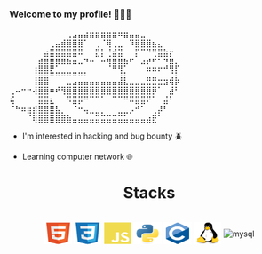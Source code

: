  <!-- Introdução--> 


### Welcome to my profile! 🍪🇧🇷 

⠀⠀⠀⠀⠀⠀⠀⠀⠀⠀⢀⣠⣤⣴⣶⣶⣶⣶⣶⠶⣶⣤⣤⣀⠀⠀⠀⠀⠀⠀
⠀⠀⠀⠀⠀⠀⠀⢀⣤⣾⣿⣿⣿⠁⠀⢀⠈⢿⢀⣀⠀⠹⣿⣿⣿⣦⣄⠀⠀⠀
⠀⠀⠀⠀⠀⠀⣴⣿⣿⣿⣿⣿⠿⠀⠀⣟⡇⢘⣾⣽⠀⠀⡏⠉⠙⢛⣿⣷⡖⠀
⠀⠀⠀⠀⠀⣾⣿⣿⡿⠿⠷⠶⠤⠙⠒⠀⠒⢻⣿⣿⡷⠋⠀⠴⠞⠋⠁⢙⣿⣄
⠀⠀⠀⠀⢸⣿⣿⣯⣤⣤⣤⣤⣤⡄⠀⠀⠀⠀⠉⢹⡄⠀⠀⠀⠛⠛⠋⠉⠹⡇
⠀⠀⠀⠀⢸⣿⣿⠀⠀⠀⣀⣠⣤⣤⣤⣤⣤⣤⣤⣼⣇⣀⣀⣀⣛⣛⣒⣲⢾⡷
⢀⠤⠒⠒⢼⣿⣿⠶⠞⢻⣿⣿⣿⣿⣿⣿⣿⣿⣿⣿⣿⣿⣿⣿⣿⡿⠁⠀⣼⠃
⢮⠀⠀⠀⠀⣿⣿⣆⠀⠀⠻⣿⡿⠛⠉⠉⠁⠀⠉⠉⠛⠿⣿⣿⠟⠁⠀⣼⠃⠀
⠈⠓⠶⣶⣾⣿⣿⣿⣧⡀⠀⠈⠒⢤⣀⣀⡀⠀⠀⣀⣀⡠⠚⠁⠀⢀⡼⠃⠀⠀
⠀⠀⠀⠈⢿⣿⣿⣿⣿⣿⣷⣤⣤⣤⣤⣭⣭⣭⣭⣭⣥⣤⣤⣤⣴⣟⠁

- I'm interested in hacking and bug bounty 🪲
- Learning computer network 🌐
  
  <!-- Tecnologias que utilizo--> 
 

<h1 align="center"> Stacks </h1>
<div style="display: inline_block" align="center"><br>
  <img align="center" alt="html" height="40" width="50" src="https://github.com/devicons/devicon/blob/master/icons/html5/html5-original.svg"/>
  <img align="center" alt="css" height="40" width="50" src="https://github.com/devicons/devicon/blob/master/icons/css3/css3-original.svg" />
  <img align="center" alt="javascript" height="40" width="50" src="https://github.com/devicons/devicon/blob/master/icons/javascript/javascript-plain.svg"/>
  <img align="center" alt="python" height="40" width="50" src="https://github.com/devicons/devicon/blob/master/icons/python/python-original.svg"/>
  <img align="center" alt="c" height="40" width="50" src="https://github.com/devicons/devicon/blob/master/icons/c/c-original.svg"/>
  <img align="center" alt="linux" height="40" width="50" src="https://github.com/devicons/devicon/blob/master/icons/linux/linux-original.svg" />
  <img align="center" alt="mysql" height="40" width="50" src="https://cdn.jsdelivr.net/gh/devicons/devicon/icons/mysql/mysql-plain.svg" />

  </div><br/>

